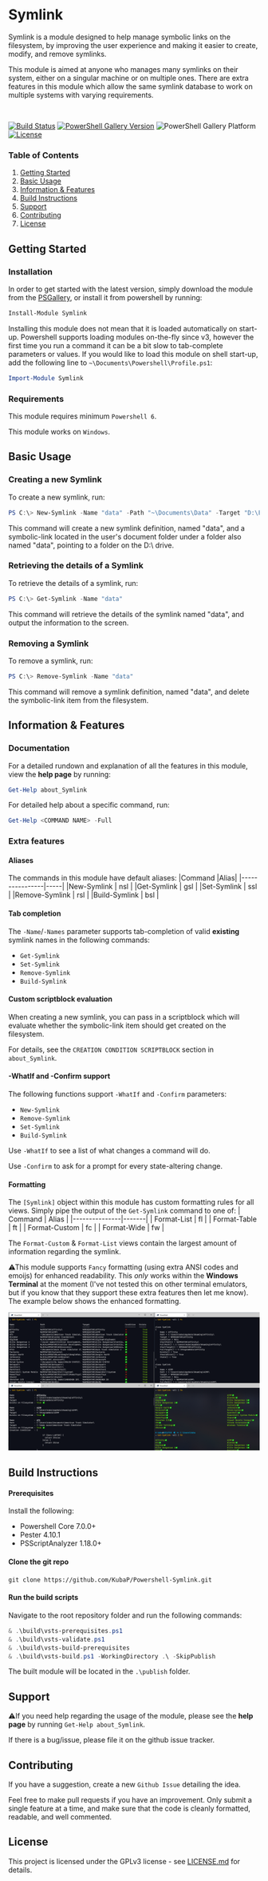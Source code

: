 # Symlink
Symlink is a module designed to help manage symbolic links on the filesystem, by improving the user experience and making it easier to create, modify, and remove symlinks.

This module is aimed at anyone who manages many symlinks on their system, either on a singular machine or on multiple ones. There are extra features in this module which allow the same symlink database to work on multiple systems with varying requirements.

<br>

[![Build Status](https://dev.azure.com/KubaP999/Symlink/_apis/build/status/Development%20CI?branchName=development)](https://dev.azure.com/KubaP999/Symlink/_build/latest?definitionId=13&branchName=development)
[![PowerShell Gallery Version](https://img.shields.io/powershellgallery/v/symlink?include_prereleases&logo=powershell&logoColor=white)](https://www.powershellgallery.com/packages/Symlink)
![PowerShell Gallery Platform](https://img.shields.io/powershellgallery/p/symlink?logo=windows&logoColor=white)
[![License](https://img.shields.io/badge/license-GPLv3-blue)](./LICENSE)
<!-- [![Azure DevOps coverage](https://img.shields.io/azure-devops/coverage/KubaP999/Symlink/13?logo=codecov&logoColor=white)](https://dev.azure.com/KubaP999/Symlink/_build?definitionId=13) -->

### Table of Contents

1. [Getting Started](#getting-started)
2. [Basic Usage](#basic-usage)
3. [Information & Features](#information--features)
4. [Build Instructions](#build-instructions)
5. [Support](#support)
6. [Contributing](#contributing)
7. [License](#license)

## Getting Started
### Installation
In order to get started with the latest version, simply download the module from the [PSGallery](https://www.powershellgallery.com/packages/Symlink), or install it from powershell by running:
```powershell
Install-Module Symlink
```
Installing this module does not mean that it is loaded automatically on start-up. Powershell supports loading modules on-the-fly since v3, however the first time you run a command it can be a bit slow to tab-complete parameters or values. If you would like to load this module on shell start-up, add the following line to `~\Documents\Powershell\Profile.ps1`:
```powershell
Import-Module Symlink
```

### Requirements
This module requires minimum `Powershell 6`.

This module works on `Windows`.

## Basic Usage
### Creating a new Symlink
To create a new symlink, run:
```powershell
PS C:\> New-Symlink -Name "data" -Path "~\Documents\Data" -Target "D:\Files"
```
This command will create a new symlink definition, named "data", and a
symbolic-link located in the user's document folder under a folder also
named "data", pointing to a folder on the D:\ drive.

### Retrieving the details of a Symlink
To retrieve the details of a symlink, run:
```powershell
PS C:\> Get-Symlink -Name "data"
```
This command will retrieve the details of the symlink named "data", and
output the information to the screen.

### Removing a Symlink
To remove a symlink, run:
```powershell
PS C:\> Remove-Symlink -Name "data"
```
This command will remove a symlink definition, named "data", and delete the
symbolic-link item from the filesystem.

## Information & Features
### Documentation
For a detailed rundown and explanation of all the features in this module, view the **help page** by running:
```powershell
Get-Help about_Symlink
```
For detailed help about a specific command, run:
```powershell
Get-Help <COMMAND NAME> -Full
```

### Extra features
#### Aliases
The commands in this module have default aliases:
|Command	     |Alias|
|----------------|-----|
|New-Symlink     | nsl |
|Get-Symlink     | gsl |
|Set-Symlink     | ssl |
|Remove-Symlink  | rsl |
|Build-Symlink   | bsl |

#### Tab completion
The `-Name`/`-Names` parameter supports tab-completion of valid **existing** symlink names in the following commands:
- `Get-Symlink`
- `Set-Symlink`
- `Remove-Symlink`
- `Build-Symlink`

#### Custom scriptblock evaluation
When creating a new symlink, you can pass in a scriptblock which will evaluate whether the symbolic-link item should get created on the filesystem.

For details, see the `CREATION CONDITION SCRIPTBLOCK` section in `about_Symlink`.

#### -WhatIf and -Confirm support
The following functions support `-WhatIf` and `-Confirm` parameters:
- `New-Symlink`
- `Remove-Symlink`
- `Set-Symlink`
- `Build-Symlink`

Use `-WhatIf` to see a list of what changes a command will do.

Use `-Confirm` to ask for a prompt for every state-altering change.

#### Formatting
The `[Symlink]` object within this module has custom formatting rules for all views. Simply pipe the output of the `Get-Symlink` command to one of:
| Command       | Alias |
|---------------|-------|
| Format-List   |  fl   |
| Format-Table  |  ft   |
| Format-Custom |  fc   |
| Format-Wide   |  fw   |

The `Format-Custom` & `Format-List` views contain the largest amount of information regarding the symlink.

⚠This module supports `Fancy` formatting (using extra ANSI codes and emoijs) for enhanced readability. This *only* works within the **Windows Terminal** at the moment (I've not tested this on other terminal emulators, but if you know that they support these extra features then let me know). The example below shows the enhanced formatting.

![Example](./example.png)

## Build Instructions
#### Prerequisites
Install the following:
- Powershell Core 7.0.0+
- Pester 4.10.1
- PSScriptAnalyzer 1.18.0+

#### Clone the git repo
```
git clone https://github.com/KubaP/Powershell-Symlink.git
```

#### Run the build scripts

Navigate to the root repository folder and run the following commands:
```powershell
& .\build\vsts-prerequisites.ps1
& .\build\vsts-validate.ps1
& .\build\vsts-build-prerequisites
& .\build\vsts-build.ps1 -WorkingDirectory .\ -SkipPublish
```
The built module will be located in the `.\publish` folder.

## Support
⚠If you need help regarding the usage of the module, please see the **help page** by running `Get-Help about_Symlink`.

If there is a bug/issue, please file it on the github issue tracker.

## Contributing
If you have a suggestion, create a new `Github Issue` detailing the idea.

Feel free to make pull requests if you have an improvement. Only submit a single feature at a time, and make sure that the code is cleanly formatted, readable, and well commented.

## License 
This project is licensed under the GPLv3 license - see [LICENSE.md](./LICENSE) for details.
